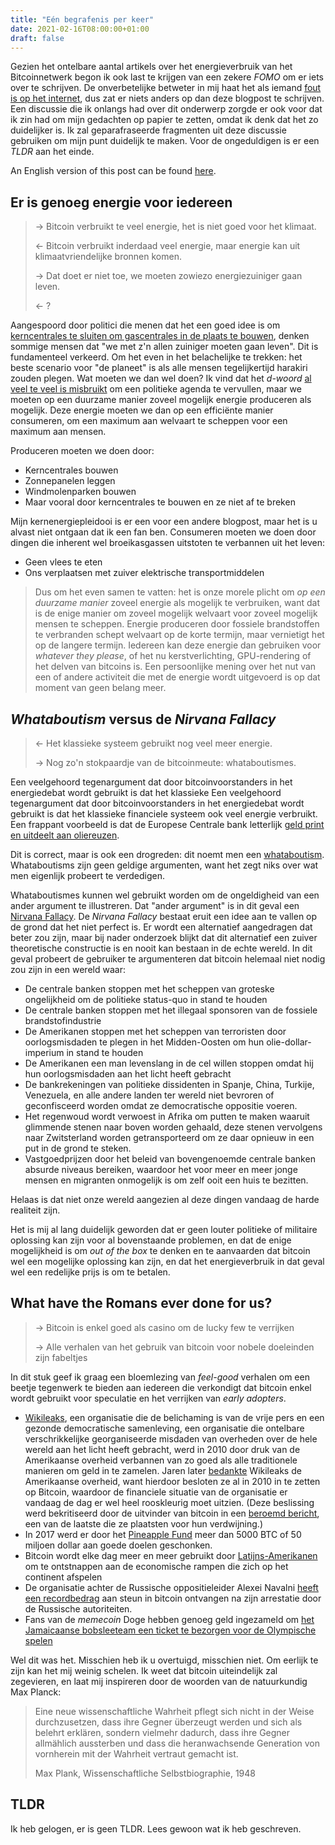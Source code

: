 ```yaml
---
title: "Eén begrafenis per keer"
date: 2021-02-16T08:00:00+01:00
draft: false
---
```

Gezien het ontelbare aantal artikels over het energieverbruik van het Bitcoinnetwerk begon ik ook last te krijgen van een zekere _FOMO_
om er iets over te schrijven. De onverbetelijke betweter in mij haat het als iemand [fout is op het internet](https://xkcd.com/386/),
dus zat er niets anders op dan deze blogpost te schrijven. Een discussie die ik onlangs had over dit onderwerp zorgde er ook voor dat
ik zin had om mijn gedachten op papier te zetten, omdat ik denk dat het zo duidelijker is. Ik zal geparafraseerde fragmenten uit deze discussie
gebruiken om mijn punt duidelijk te maken. Voor de ongeduldigen is er een _TLDR_ aan het einde.

An English version of this post can be found [here](https://kwintendebacker.com/posts/max_planck).
## Er is genoeg energie voor iedereen

> -> Bitcoin verbruikt te veel energie, het is niet goed voor het klimaat.
> 
> <- Bitcoin verbruikt inderdaad veel energie, maar energie kan uit klimaatvriendelijke bronnen komen.
> 
> -> Dat doet er niet toe, we moeten zowiezo energiezuiniger gaan leven.
> 
> <- ?

Aangespoord door politici die menen dat het een goed idee is om [kerncentrales te sluiten om gascentrales in de plaats te bouwen](https://www.tijd.be/politiek-economie/belgie/algemeen/regering-zet-stap-richting-sluiting-kerncentrales/10282516.html),
denken sommige mensen dat "we met z'n allen zuiniger moeten gaan leven". Dit is fundamenteel verkeerd.
Om het even in het belachelijke te trekken: het beste scenario voor "de planeet" is als alle mensen tegelijkertijd harakiri zouden plegen.
Wat moeten we dan wel doen? Ik vind dat het _d-woord_ [al veel te veel is misbruikt](https://xkcd.com/1007/) om een politieke agenda te vervullen,
maar we moeten op een duurzame manier zoveel mogelijk energie produceren als mogelijk. Deze energie moeten we dan op een efficiënte manier consumeren, 
om een maximum aan welvaart te scheppen voor een maximum aan mensen.

Produceren moeten we doen door:

- Kerncentrales bouwen
- Zonnepanelen leggen
- Windmolenparken bouwen
- Maar vooral door kerncentrales te bouwen en ze niet af te breken

Mijn kernenergiepleidooi is er een voor een andere blogpost, maar het is u alvast niet ontgaan dat ik een fan ben.
Consumeren moeten we doen door dingen die inherent wel broeikasgassen uitstoten te verbannen uit het leven:
- Geen vlees te eten
- Ons verplaatsen met zuiver elektrische transportmiddelen

> Dus om het even samen te vatten: het is onze morele plicht om _op een duurzame manier_ zoveel energie als mogelijk te verbruiken,
> want dat is de enige manier om zoveel mogelijk welvaart voor zoveel mogelijk mensen te scheppen. Energie produceren door fossiele brandstoffen
> te verbranden schept welvaart op de korte termijn, maar vernietigt het op de langere termijn. Iedereen kan deze energie
> dan gebruiken voor _whatever they please_, of het nu kerstverlichting, GPU-rendering of het delven van bitcoins is. Een persoonlijke
> mening over het nut van een of andere activiteit die met de energie wordt uitgevoerd is op dat moment van geen belang meer.

## _Whataboutism_ versus de _Nirvana Fallacy_

> <- Het klassieke systeem gebruikt nog veel meer energie.
> 
> -> Nog zo'n stokpaardje van de bitcoinmeute: whataboutismes.

Een veelgehoord tegenargument dat door bitcoinvoorstanders in het energiedebat wordt gebruikt is dat het klassieke 
Een veelgehoord tegenargument dat door bitcoinvoorstanders in het energiedebat wordt gebruikt is dat het klassieke financiele systeem ook veel energie verbruikt.
Een frappant voorbeeld is dat de Europese Centrale bank letterlijk [geld print en uitdeelt aan oliereuzen](https://www.greenpeace.org/eu-unit/issues/climate-energy/3933/ecb-injects-e7-billion-into-fossil-fuels-coronavirus-crisis/).

Dit is correct, maar is ook een drogreden: dit noemt men een [whataboutism](https://en.wikipedia.org/wiki/Whataboutism). Whataboutisms zijn
geen geldige argumenten, want het zegt niks over wat men eigenlijk probeert te verdedigen.

Whataboutismes kunnen wel gebruikt worden om de ongeldigheid 
van een ander argument te illustreren. Dat "ander argument" is in dit geval een [Nirvana Fallacy](https://en.wikipedia.org/wiki/Nirvana_fallacy).
De _Nirvana Fallacy_ bestaat eruit een idee aan te vallen op de grond dat het niet perfect is. Er wordt een alternatief aangedragen dat beter zou zijn,
maar bij nader onderzoek blijkt dat dit alternatief een zuiver theoretische constructie is en nooit kan bestaan in de echte wereld. In dit geval probeert de gebruiker te argumenteren dat bitcoin helemaal niet nodig zou zijn in een wereld waar:

- De centrale banken stoppen met het scheppen van groteske ongelijkheid om de politieke status-quo in stand te houden
- De centrale banken stoppen met het illegaal sponsoren van de fossiele brandstofindustrie
- De Amerikanen stoppen met het scheppen van terroristen door oorlogsmisdaden te plegen in het Midden-Oosten om hun olie-dollar-imperium in stand te houden
- De Amerikanen een man levenslang in de cel willen stoppen omdat hij hun oorlogsmisdaden aan het licht heeft gebracht
- De bankrekeningen van politieke dissidenten in Spanje, China, Turkije, Venezuela, en alle andere landen ter wereld niet bevroren of geconfisceerd worden omdat ze democratische oppositie voeren.
- Het regenwoud wordt verwoest in Afrika om putten te maken waaruit glimmende stenen naar boven worden gehaald, deze stenen vervolgens naar Zwitsterland worden getransporteerd om ze daar opnieuw in een put in de grond te steken.
- Vastgoedprijzen door het beleid van bovengenoemde centrale banken absurde niveaus bereiken, waardoor het voor meer en meer jonge mensen en migranten onmogelijk is om zelf ooit een huis te bezitten.

Helaas is dat niet onze wereld aangezien al deze dingen vandaag de harde realiteit zijn.

Het is mij al lang duidelijk geworden dat er geen louter politieke of militaire oplossing kan zijn voor al bovenstaande problemen,
en dat de enige mogelijkheid is om _out of the box_ te denken en te aanvaarden dat bitcoin wel een mogelijke oplossing kan zijn,
en dat het energieverbruik in dat geval wel een redelijke prijs is om te betalen.
## What have the Romans ever done for us?

> -> Bitcoin is enkel goed als casino om de lucky few te verrijken
> 
> -> Alle verhalen van het gebruik van bitcoin voor nobele doeleinden zijn fabeltjes

In dit stuk geef ik graag een bloemlezing van _feel-good_ verhalen om een beetje tegenwerk te bieden aan iedereen die verkondigt dat
bitcoin enkel wordt gebruikt voor speculatie en het verrijken van _early adopters_.

- [Wikileaks](https://wikileaks.org/), een organisatie die de belichaming is van de vrije pers en een gezonde democratische samenleving, een organisatie
die ontelbare verschrikkelijke georganiseerde misdaden van overheden over de hele wereld aan het licht heeft gebracht, werd in 2010 door druk van de Amerikaanse overheid verbannen van zo goed als alle traditionele manieren om geld in te zamelen. Jaren later [bedankte](https://twitter.com/DefendAssange/status/919247873648283653) Wikileaks de Amerikaanse overheid, want hierdoor besloten ze al in 2010 in te zetten op Bitcoin, waardoor de financiele situatie van de organisatie er vandaag de dag er wel heel rooskleurig moet uitzien. (Deze beslissing werd bekritiseerd door de uitvinder van bitcoin in een [beroemd bericht](https://bitcointalk.org/index.php?topic=2216.msg29280#msg29280), een van de laatste die ze plaatsten voor hun verdwijning.)
- In 2017 werd er door het [Pineapple Fund](http://pineapplefund.org/) meer dan 5000 BTC of 50 miljoen dollar aan goede doelen geschonken.
- Bitcoin wordt elke dag meer en meer gebruikt door [Latijns-Amerikanen](https://www.usefultulips.org/) om te ontstnappen aan de economische rampen die zich op het continent afspelen
- De organisatie achter de Russische oppositieleider Alexei Navalni [heeft een recordbedrag](https://www.reuters.com/article/us-russia-politics-navalny-crypto-curren-idUSKBN2AB2GR) aan steun in bitcoin ontvangen na zijn arrestatie door de Russische autoriteiten.
- Fans van de _memecoin_ Doge hebben genoeg geld ingezameld om [het Jamaicaanse bobsleeteam een ticket te bezorgen voor de Olympische spelen](https://www.theguardian.com/technology/2014/jan/20/jamaican-bobsled-team-raises-dogecoin-winter-olympics)


Wel dit was het. Misschien heb ik u overtuigd, misschien niet. Om eerlijk te zijn kan het mij weinig schelen. Ik weet dat bitcoin uiteindelijk zal zegevieren,
en laat mij inspireren door de woorden van de natuurkundig Max Planck:

> Eine neue wissenschaftliche Wahrheit pflegt sich nicht in der Weise durchzusetzen, dass ihre Gegner überzeugt werden und sich als belehrt erklären, sondern vielmehr dadurch, dass ihre Gegner allmählich aussterben und dass die heranwachsende Generation von vornherein mit der Wahrheit vertraut gemacht ist.
>
>  Max Plank, Wissenschaftliche Selbstbiographie, 1948

## TLDR
Ik heb gelogen, er is geen TLDR. Lees gewoon wat ik heb geschreven.